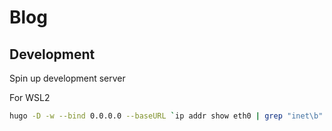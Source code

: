 # Blog

## Development
Spin up development server

For WSL2
```bash
hugo -D -w --bind 0.0.0.0 --baseURL `ip addr show eth0 | grep "inet\b" | awk '{print $2}' | cut -d/ -f1`
```
